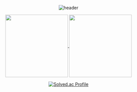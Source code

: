 
<div align="center">
  
![header](https://capsule-render.vercel.app/api?type=rounded&color=D8F781&height=200&section=header&text=🍀%20leeje0506%20🍀&stroke=000000&strokeWidth=3&fontColor=04B431&&animation=twinkling&fontSize=45&fontAlign=50&)

</div>

<div align="center">
<a href="https://github.com/leeje0506">
  <img height=200 align="center" src="https://github-readme-stats.vercel.app/api?username=leeje0506&show_icons=true&theme=buefy&card_width=200" />
</a>
<a href="https://github.com/leeje0506?tab=repositories">
  <img height=200 align="center" src="https://github-readme-stats.vercel.app/api/top-langs?username=leeje0506&layout=compact&langs_count=8&card_width=200" />
</a>
</div>



<div align="center">
  
  [![Solved.ac Profile](http://mazassumnida.wtf/api/v2/generate_badge?boj=leeje0506)](https://solved.ac/leeje0506/)  
  
</div>
  




